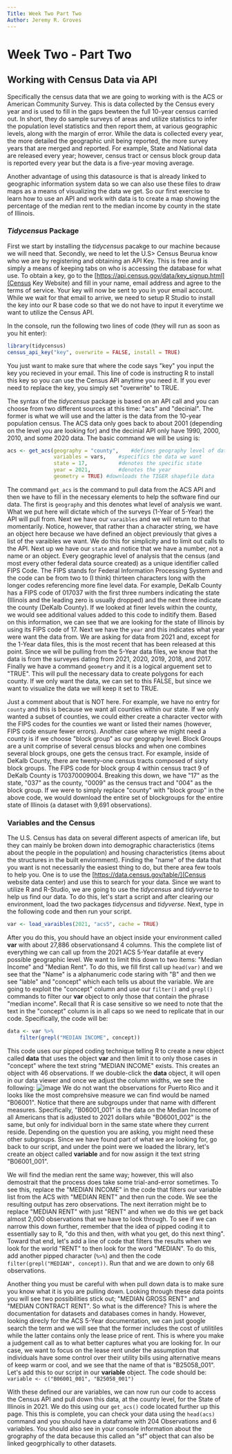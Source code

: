 ```yaml
---
Title: Week Two Part Two
Author: Jeremy R. Groves
---
```


# Week Two - Part Two

## Working with Census Data via API

Specifically the census data that we are going to working with is the ACS or American Community Survey. This is data collected by the Census every year and is used to fill in the gaps bewteen the full 10-year census carried out. In short, they do sample surveys of areas and utilize statistics to infer the population level statistics and then report them, at various geographic levels, along with the margin of error. While the data is collected every year, the more detailed the geographic unit being reported, the more survey years that are merged and reported. For example, State and National data are released every year; however, census tract or census block group data is reported every year but the data is a five-year moving average. 

Another advantage of using this datasource is that is already linked to geographic information system data so we can also use these files to draw maps as a means of visualizing the data we get. So our first exercise to learn how to use an API and work with data is to create a map showing the percentage of the median rent to the median income by county in the state of Illinois. 

### *Tidycensus* Package

First we start by installing the *tidycensus* pacakge to our machine because we will need that. Secondly, we need to let the U.S> Census Beurua know who we are by registering and obtaining an API Key. This is free and is simply a means of keeping tabs on who is accessing the database for what use. To obtain a key, go to the [https://api.census.gov/data/key_signup.html](Census Key Website) and fill in your name, email address and agree to the terms of service. Your key will now be sent to you in your email account. While we wait for that email to arrive, we need to setup R Studio to install the key into our R base code so that we do not have to input it everytime we want to utilize the Census API. 

In the console, run the following two lines of code (they will run as soon as you hit enter):
```R
library(tidycensus)
census_api_key("key", overwrite = FALSE, install = TRUE)
```
You just want to make sure that where the code says "key" you input the key you recieved in your email. This line of code is instructing R to install this key so you can use the Census API anytime you need it. If you ever need to replace the key, you simply set "overwrite" to TRUE.

The syntax of the *tidycensus* package is based on an API call and you can choose from two different sources at this time: "acs" and "decinial". The former is what we will use and the latter is the data from the 10-year population census. The ACS data only goes back to about 2001 (depending on the level you are looking for) and the decinial API only have 1990, 2000, 2010, and some 2020 data. The basic command we will be using is:
```R
acs <- get_acs(geography = "county",	#defines geography level of data 
               variables = vars,	#specifics the data we want 
               state = 17,	        #denotes the specific state 
               year = 2021,	        #denotes the year
               geometry = TRUE)	#downloads the TIGER shapefile data  
```
The command `get_acs` is the command to pull data from the ACS API and then we have to fill in the necessary elements to help the software find our data. The first is `geography` and this denotes what level of analysis we want. What we put here will dictate which of the surveys (1-Year of 5-Year) the API will pull from. Next we have our `varaibles` and we will return to that momentarily. Notice, however, that rather than a character string, we have an object here because we have defined an object previously that gives a list of the varaibles we want. We do this for simplicity and to limit out calls to the API. Next up we have our `state` and notice that we have a number, not a name or an object. Every geographic level of analysis that the census (and most every other federal data source created) as a unique identifier called FIPS Code. The FIPS stands for Federal Information Processing System and the code can be from two to (I think) thirteen characters long with the longer codes referencing more fine level data. For example, DeKalb County has a FIPS code of 017037 with the first three numbers indicating the state (Illinois and the leading zero is usually dropped) and the next three indicate the county (DeKalb County). If we looked at finer levels within the county, we would see additional values added to this code to inditify them. Based on this information, we can see that we are looking for the state of Illinois by using its FIPS code of 17. Next we have the `year` and this indicates what year were want the data from. We are asking for data from 2021 and, except for the 1-Year data files, this is the most recent that has been released at this point. Since we will be pulling from the 5-Year data files, we know that the data is from the surveyes dating from 2021, 2020, 2019, 2018, and 2017. Finally we have a command `geometry` and it is a logical arguement set to "TRUE". This will pull the necessary data to create polygons for each county. If we only want the data, we can set to this FALSE, but since we want to visualize the data we will keep it set to TRUE.

Just a comment about that is NOT here. For example, we have no entry for `county` and this is because we want all counties within our state. If we only wanted a subset of counties, we could either create a character vector with the FIPS codes for the counties we want or listed their names (however, FIPS code ensure fewer errors). Another case where we might need a county is if we choose "block group" as our geography level. Block Groups are a unit comprise of several census blocks and when one combines several block groups, one gets the census tract. For example, inside of DeKalb County, there are twenty-one census tracts composed of sixty block groups. The FIPS code for block group 4 within census tract 9 of DeKalb County is 170370009004. Breaking this down, we have "17" as the state, "037" as the county, "0009" as the census tract and "004" as the block group. If we were to simply replace "county" with "block group" in the above code, we would download the entire set of blockgroups for the entire state of Illinois (a dataset with 9,691 observations).

### Variables and the Census  

The U.S. Census has data on several different aspects of american life, but they can mainly be broken down into demographic characteristics (items about the people in the population) and housing characteristics (items about the structures in the built enviornment). Finding the "name" of the data that you want is not necessarily the easiest thing to do, but there area  few tools to help you. One is to use the [https://data.census.gov/table/](Census website data center) and use this to search for your data. Since we want to utilize R and R-Studio, we are going to use the *tidycensus* and *tidyverse* to help us find our data. To do this, let's start a script and after clearing our environment, load the two packages *tidycensus* and *tidyverse*. Next, type in the following code and then run your script.
```R
var <- load_varaibles(2021, "acs5", cache = TRUE)
```
After you do this, you should have an object inside your environment called **var** with about 27,886 observationsand 4 columns. This the complete list of everything we can call up from the 2021 ACS 5-Year datafile at every possible geographic level. We want to limit this down to two items: "Median Income" and "Median Rent". To do this, we fill first call up `head(var)` and we see that the "Name" is a alphanumeric code staring with "B" and then we see "lable" and "concept" which each tells us about the variable. We are going to exploit the "concept" column and use our `filter()` and `grepl()` commands to filter our **var** object to only those that contain the phrase "median income". Recall that R is case sensitive so we need to note that the text in the "concept" column is in all caps so we need to replicate that in our code. Specifically, the code will be:
```R
data <- var %>%
    filter(grepl("MEDIAN INCOME", concept))
```
This code uses our pipped coding technique telling R to create a new object called **data** that uses the object **var** and then limit it to only those cases in "concept" where the text string "MEDIAN INCOME" exists. This creates an object with 46 observations. If we double-click the **data** object, it will open in our data viewer and once we adjust the column widths, we see the following:
![image](https://github.com/jrgroves/ECON691/assets/52717006/5df016f5-2e04-4f4d-abcb-d820e66f75c9)
We do not want the observations for Puerto Rico and it looks like the most comprehsive measure we can find would be named "B06001". Notice that there are subgroups under that name with different measures. Specifically, "B06001_001" is the data on the Median Income of all Americans that is adjusted to 2021 dollars while "B06001_002" is the same, but only for individual born in the same state where they current reside. Depending on the question you are asking, you might need these other subgroups. Since we have found part of what we are looking for, go back to our script, and under the point were we loaded the library, let's create an object called **variable** and for now assign it the text string "B06001_001".

We will find the median rent the same way; however, this will also demostrait that the process does take some trial-and-error sometimes. To see this, replace the "MEDIAN INCOME" in the code that filters our variable list from the ACS with "MEDIAN RENT" and then run the code. We see the resulting output has zero observations. The next iterration might be to replace "MEDIAN RENT" with just "RENT" and when we do this we get back almost 2,000 observations that we have to look through. To see if we can narrow this down further, remember that the idea of pipped coding it to essentially say to R, "do this and then, with what you get, do this next thing". Toward that end, let's add a line of code that filters the results when we look for the world "RENT" to then look for the word "MEDIAN". To do this, add another pipped character (`%>%`) and then the code `filter(grepl("MEDIAN", concept))`. Run that and we are down to only 68 observations. 

Another thing you must be careful with when pull down data is to make sure you know what it is you are pulling down. Looking through these data points you will see two possibilities stick out; "MEDIAN GROSS RENT" and "MEDIAN CONTRACT RENT". So what is the difference? This is where the documentation for datasets and databases comes in handy. However, looking direcly for the ACS 5-Year documentation, we can just google search the term and we will see that the former includes the cost of utilitiles while the latter contains only the lease price of rent. This is where you make a judgement call as to what better captures what you are looking for. In our case, we want to focus on the lease rent under the assumption that individuals have some control over their utility bills using alternative means of keep warm or cool, and we see that the name of that is "B25058_001". Let's add this to our script in our **variable** object. The code should be: `variable <- c("B06001_001", "B25058_001")`  

With these defined our are variables, we can now run our code to access the Census API and pull down this data, at the county level, for the State of Illinois in 2021. We do this using our `get_acs()` code located further up this page. This this is complete, you can check your data using the `head(acs)` command and you should have a dataframe with 204 Observations and 6 variables. You should also see in your console information about the grography of the data because this called an "sf" object that can also be linked geogrphically to other datasets.


